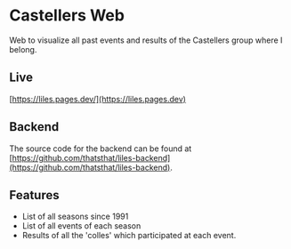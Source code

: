 # Castellers Web

Web to visualize all past events and results of the Castellers group where I belong.

## Live

[https://liles.pages.dev/](https://liles.pages.dev)

## Backend

The source code for the backend can be found at [https://github.com/thatsthat/liles-backend](https://github.com/thatsthat/liles-backend).

## Features

-   List of all seasons since 1991
-   List of all events of each season
-   Results of all the 'colles' which participated at each event.

